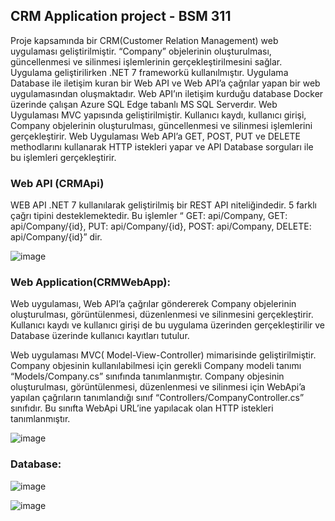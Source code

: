 
## CRM Application project - BSM 311

<p> Proje kapsamında bir CRM(Customer Relation Management) web uygulaması geliştirilmiştir. “Company” objelerinin oluşturulması, güncellenmesi ve silinmesi işlemlerinin gerçekleştirilmesini sağlar. Uygulama geliştirilirken .NET 7 frameworkü kullanılmıştır. Uygulama Database ile iletişim kuran bir Web API ve Web API’a çağrılar yapan bir web uygulamasından oluşmaktadır. Web API’ın iletişim kurduğu database Docker üzerinde çalışan Azure SQL Edge tabanlı MS SQL Serverdır. Web Uygulaması MVC yapısında geliştirilmiştir. Kullanıcı kaydı, kullanıcı girişi, Company objelerinin oluşturulması, güncellenmesi ve silinmesi işlemlerini gerçekleştirir. Web Uygulaması Web API’a GET, POST, PUT ve DELETE methodlarını kullanarak HTTP istekleri yapar ve API Database sorguları ile bu işlemleri gerçekleştirir.  </p>

### Web API (CRMApi)

WEB API .NET 7 kullanılarak geliştirilmiş bir REST API niteliğindedir. 5 farklı çağrı tipini desteklemektedir. Bu işlemler “ GET: api/Company, GET: api/Company/{id}, PUT: api/Company/{id}, POST: api/Company, DELETE: api/Company/{id}” dir. 

![image](https://user-images.githubusercontent.com/32716552/210177099-041a4f5c-f90e-47cf-9c41-3e9ab7b29092.png)

### Web Application(CRMWebApp):

Web uygulaması, Web API’a çağrılar göndererek Company objelerinin oluşturulması, görüntülenmesi, düzenlenmesi ve silinmesini gerçekleştirir. Kullanıcı kaydı ve kullanıcı girişi de bu uygulama üzerinden gerçekleştirilir ve Database üzerinde kullanıcı kayıtları tutulur. 

Web uygulaması MVC( Model-View-Controller) mimarisinde geliştirilmiştir. Company objesinin kullanılabilmesi için gerekli Company modeli tanımı “Models/Company.cs” sınıfında tanımlanmıştır. Company objesinin oluşturulması, görüntülenmesi, düzenlenmesi ve silinmesi için WebApi’a yapılan çağrıların tanımlandığı sınıf “Controllers/CompanyController.cs” sınıfıdır. Bu sınıfta WebApi URL’ine yapılacak olan HTTP istekleri tanımlanmıştır. 

![image](https://user-images.githubusercontent.com/32716552/210177131-8eba9b0c-fc61-48aa-a8d6-a91b5037c7a1.png)

### Database: 

![image](https://user-images.githubusercontent.com/32716552/210177142-0873f637-e362-41db-b89f-c66c54a880e4.png)

![image](https://user-images.githubusercontent.com/32716552/210177147-e9b6a9ec-f857-4305-925c-4e176142fafa.png)
